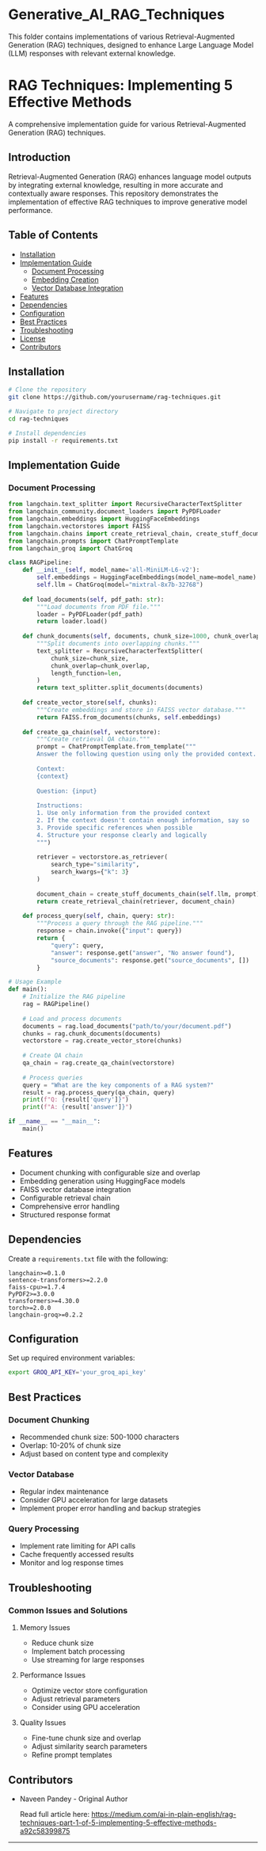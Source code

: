 # Generative_AI_RAG_Techniques
This folder contains implementations of various Retrieval-Augmented Generation (RAG) techniques, designed to enhance Large Language Model (LLM) responses with relevant external knowledge.


# RAG Techniques: Implementing 5 Effective Methods

A comprehensive implementation guide for various Retrieval-Augmented Generation (RAG) techniques.

## Introduction

Retrieval-Augmented Generation (RAG) enhances language model outputs by integrating external knowledge, resulting in more accurate and contextually aware responses. This repository demonstrates the implementation of effective RAG techniques to improve generative model performance.

## Table of Contents

- [Installation](#installation)
- [Implementation Guide](#implementation-guide)
  - [Document Processing](#document-processing)
  - [Embedding Creation](#embedding-creation)
  - [Vector Database Integration](#vector-database-integration)
- [Features](#features)
- [Dependencies](#dependencies)
- [Configuration](#configuration)
- [Best Practices](#best-practices)
- [Troubleshooting](#troubleshooting)
- [License](#license)
- [Contributors](#contributors)

## Installation

```bash
# Clone the repository
git clone https://github.com/yourusername/rag-techniques.git

# Navigate to project directory
cd rag-techniques

# Install dependencies
pip install -r requirements.txt
```

## Implementation Guide

### Document Processing

```python
from langchain.text_splitter import RecursiveCharacterTextSplitter
from langchain_community.document_loaders import PyPDFLoader
from langchain.embeddings import HuggingFaceEmbeddings
from langchain.vectorstores import FAISS
from langchain.chains import create_retrieval_chain, create_stuff_documents_chain
from langchain.prompts import ChatPromptTemplate
from langchain_groq import ChatGroq

class RAGPipeline:
    def __init__(self, model_name='all-MiniLM-L6-v2'):
        self.embeddings = HuggingFaceEmbeddings(model_name=model_name)
        self.llm = ChatGroq(model="mixtral-8x7b-32768")
    
    def load_documents(self, pdf_path: str):
        """Load documents from PDF file."""
        loader = PyPDFLoader(pdf_path)
        return loader.load()
    
    def chunk_documents(self, documents, chunk_size=1000, chunk_overlap=200):
        """Split documents into overlapping chunks."""
        text_splitter = RecursiveCharacterTextSplitter(
            chunk_size=chunk_size,
            chunk_overlap=chunk_overlap,
            length_function=len,
        )
        return text_splitter.split_documents(documents)
    
    def create_vector_store(self, chunks):
        """Create embeddings and store in FAISS vector database."""
        return FAISS.from_documents(chunks, self.embeddings)
    
    def create_qa_chain(self, vectorstore):
        """Create retrieval QA chain."""
        prompt = ChatPromptTemplate.from_template("""
        Answer the following question using only the provided context.
        
        Context:
        {context}
        
        Question: {input}
        
        Instructions:
        1. Use only information from the provided context
        2. If the context doesn't contain enough information, say so
        3. Provide specific references when possible
        4. Structure your response clearly and logically
        """)
        
        retriever = vectorstore.as_retriever(
            search_type="similarity",
            search_kwargs={"k": 3}
        )
        
        document_chain = create_stuff_documents_chain(self.llm, prompt)
        return create_retrieval_chain(retriever, document_chain)
    
    def process_query(self, chain, query: str):
        """Process a query through the RAG pipeline."""
        response = chain.invoke({"input": query})
        return {
            "query": query,
            "answer": response.get("answer", "No answer found"),
            "source_documents": response.get("source_documents", [])
        }

# Usage Example
def main():
    # Initialize the RAG pipeline
    rag = RAGPipeline()
    
    # Load and process documents
    documents = rag.load_documents("path/to/your/document.pdf")
    chunks = rag.chunk_documents(documents)
    vectorstore = rag.create_vector_store(chunks)
    
    # Create QA chain
    qa_chain = rag.create_qa_chain(vectorstore)
    
    # Process queries
    query = "What are the key components of a RAG system?"
    result = rag.process_query(qa_chain, query)
    print(f"Q: {result['query']}")
    print(f"A: {result['answer']}")

if __name__ == "__main__":
    main()
```

## Features

- Document chunking with configurable size and overlap
- Embedding generation using HuggingFace models
- FAISS vector database integration
- Configurable retrieval chain
- Comprehensive error handling
- Structured response format

## Dependencies

Create a `requirements.txt` file with the following:

```
langchain>=0.1.0
sentence-transformers>=2.2.0
faiss-cpu>=1.7.4
PyPDF2>=3.0.0
transformers>=4.30.0
torch>=2.0.0
langchain-groq>=0.2.2
```

## Configuration

Set up required environment variables:

```bash
export GROQ_API_KEY='your_groq_api_key'
```

## Best Practices

### Document Chunking
- Recommended chunk size: 500-1000 characters
- Overlap: 10-20% of chunk size
- Adjust based on content type and complexity

### Vector Database
- Regular index maintenance
- Consider GPU acceleration for large datasets
- Implement proper error handling and backup strategies

### Query Processing
- Implement rate limiting for API calls
- Cache frequently accessed results
- Monitor and log response times

## Troubleshooting

### Common Issues and Solutions

1. Memory Issues
   - Reduce chunk size
   - Implement batch processing
   - Use streaming for large responses

2. Performance Issues
   - Optimize vector store configuration
   - Adjust retrieval parameters
   - Consider using GPU acceleration

3. Quality Issues
   - Fine-tune chunk size and overlap
   - Adjust similarity search parameters
   - Refine prompt templates


## Contributors

- Naveen Pandey - Original Author

  Read full article here: https://medium.com/ai-in-plain-english/rag-techniques-part-1-of-5-implementing-5-effective-methods-a92c58399875
  

---
